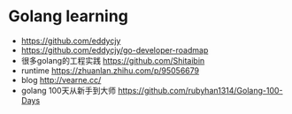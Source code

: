 # Golang learning

- https://github.com/eddycjy
- https://github.com/eddycjy/go-developer-roadmap
- 很多golang的工程实践 https://github.com/Shitaibin
- runtime https://zhuanlan.zhihu.com/p/95056679
- blog http://vearne.cc/
- golang 100天从新手到大师 https://github.com/rubyhan1314/Golang-100-Days